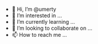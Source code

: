 - 👋 Hi, I’m @umerty
- 👀 I’m interested in ...
- 🌱 I’m currently learning ...
- 💞️ I’m looking to collaborate on ...
- 📫 How to reach me ...

<!---
umerty/umerty is a ✨ special ✨ repository because its `README.md` (this file) appears on your GitHub profile.
You can click the Preview link to take a look at your changes.
--->
